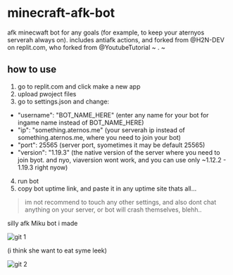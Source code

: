# minecraft-afk-bot
afk minecwaft bot for any goals (for example, to keep your aternyos serverah always on). includes antiafk actions, and forked from @H2N-DEV on replit.com, who forked from @YoutubeTutorial ~ . ~

## how to use
1. go to replit.com and click make a new app
2. upload pwoject files
3. go to settings.json and change:
- "username": "BOT_NAME_HERE" (enter any name for your bot for ingame name instead of BOT_NAME_HERE)
- "ip": "something.aternos.me" (your serverah ip instead of something.aternos.me, where you need to join your bot)
- "port": 25565 (server port, syometimes it may be default 25565)
- "version": "1.19.3" (the native version of the server where you need to join byot. and nyo, viaversion wont work, and you can use only ~1.12.2 - 1.19.3 right nyow)
4. run bot
5. copy bot uptime link, and paste it in any uptime site
thats all...

> im not recommend to touch any other settings, and also dont chat anything on your server, or bot will crash themselves, blehh..



silly afk Miku bot i made

![git 1](https://github.com/user-attachments/assets/ccbe1df6-f031-4c16-85a8-b4c5cc25f682)

(i think she want to eat syme leek)

![git 2](https://github.com/user-attachments/assets/ccf5ca73-10fa-488c-b18d-32aea44761eb)
